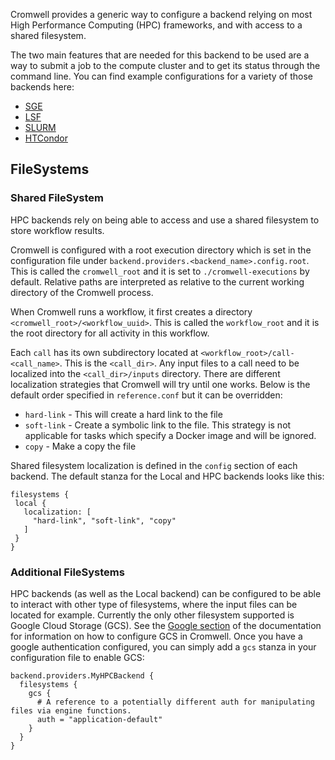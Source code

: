 Cromwell provides a generic way to configure a backend relying on most High Performance Computing (HPC) frameworks, and with access to a shared filesystem.

The two main features that are needed for this backend to be used are a way to submit a job to the compute cluster and to get its status through the command line.
You can find example configurations for a variety of those backends here:

* [SGE](SGE)
* [LSF](LSF)
* [SLURM](SLURM)
* [HTCondor](HTcondor)

## FileSystems

### Shared FileSystem
HPC backends rely on being able to access and use a shared filesystem to store workflow results.

Cromwell is configured with a root execution directory which is set in the configuration file under `backend.providers.<backend_name>.config.root`.  This is called the `cromwell_root` and it is set to `./cromwell-executions` by default.  Relative paths are interpreted as relative to the current working directory of the Cromwell process.

When Cromwell runs a workflow, it first creates a directory `<cromwell_root>/<workflow_uuid>`.  This is called the `workflow_root` and it is the root directory for all activity in this workflow.

Each `call` has its own subdirectory located at `<workflow_root>/call-<call_name>`.  This is the `<call_dir>`.
Any input files to a call need to be localized into the `<call_dir>/inputs` directory. There are different localization strategies that Cromwell will try until one works. Below is the default order specified in `reference.conf` but it can be overridden:

* `hard-link` - This will create a hard link to the file
* `soft-link` - Create a symbolic link to the file. This strategy is not applicable for tasks which specify a Docker image and will be ignored.
* `copy` - Make a copy the file

Shared filesystem localization is defined in the `config` section of each backend. The default stanza for the Local and HPC backends looks like this:

```
filesystems {
 local {
   localization: [
	 "hard-link", "soft-link", "copy"
   ]
 }
}
```

### Additional FileSystems

HPC backends (as well as the Local backend) can be configured to be able to interact with other type of filesystems, where the input files can be located for example.
Currently the only other filesystem supported is Google Cloud Storage (GCS). See the [Google section](Google) of the documentation for information on how to configure GCS in Cromwell.
Once you have a google authentication configured, you can simply add a `gcs` stanza in your configuration file to enable GCS:

```
backend.providers.MyHPCBackend {
  filesystems {
    gcs {
      # A reference to a potentially different auth for manipulating files via engine functions.
      auth = "application-default"
    }  
  }
}
```
